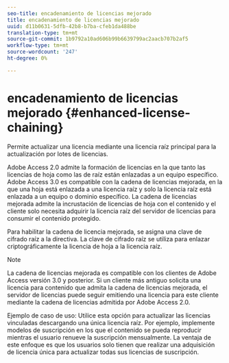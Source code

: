 ```yaml
---
seo-title: encadenamiento de licencias mejorado
title: encadenamiento de licencias mejorado
uuid: d11b0631-5dfb-42b8-b7ba-cfeb1da488be
translation-type: tm+mt
source-git-commit: 1b9792a10ad606b99b6639799ac2aacb707b2af5
workflow-type: tm+mt
source-wordcount: '247'
ht-degree: 0%

---
```



# encadenamiento de licencias mejorado {#enhanced-license-chaining}

Permite actualizar una licencia mediante una licencia raíz principal para la actualización por lotes de licencias.

Adobe Access 2.0 admite la formación de licencias en la que tanto las licencias de hoja como las de raíz están enlazadas a un equipo específico. Adobe Access 3.0 es compatible con la cadena de licencias mejorada, en la que una hoja está enlazada a una licencia raíz y solo la licencia raíz está enlazada a un equipo o dominio específico. La cadena de licencias mejorada admite la incrustación de licencias de hoja con el contenido y el cliente solo necesita adquirir la licencia raíz del servidor de licencias para consumir el contenido protegido.

Para habilitar la cadena de licencia mejorada, se asigna una clave de cifrado raíz a la directiva. La clave de cifrado raíz se utiliza para enlazar criptográficamente la licencia de hoja a la licencia raíz.

>[!NOTE]
>
>La cadena de licencias mejorada es compatible con los clientes de Adobe Access versión 3.0 y posterior. Si un cliente más antiguo solicita una licencia para contenido que admita la cadena de licencias mejorada, el servidor de licencias puede seguir emitiendo una licencia para este cliente mediante la cadena de licencias admitida por Adobe Access 2.0.

Ejemplo de caso de uso: Utilice esta opción para actualizar las licencias vinculadas descargando una única licencia raíz. Por ejemplo, implemente modelos de suscripción en los que el contenido se pueda reproducir mientras el usuario renueve la suscripción mensualmente. La ventaja de este enfoque es que los usuarios solo tienen que realizar una adquisición de licencia única para actualizar todas sus licencias de suscripción.
